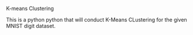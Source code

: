 ﻿K-means Clustering

This is a python python that will conduct K-Means CLustering for the given MNIST digit dataset.
